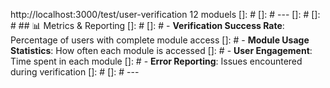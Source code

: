 http://localhost:3000/test/user-verification 
12 moduels 
[]: # 
[]: # ---
[]: # 
[]: # ## 📊 Metrics & Reporting
[]: # 
[]: # - **Verification Success Rate**: Percentage of users with complete module access
[]: # - **Module Usage Statistics**: How often each module is accessed
[]: # - **User Engagement**: Time spent in each module
[]: # - **Error Reporting**: Issues encountered during verification
[]: # 
[]: # ---